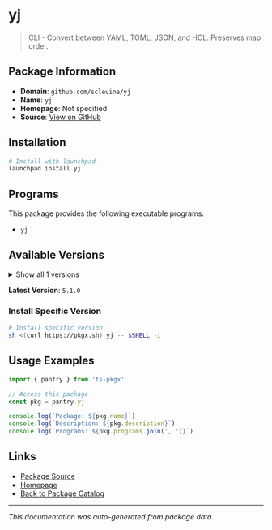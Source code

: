 # yj

> CLI - Convert between YAML, TOML, JSON, and HCL. Preserves map order.

## Package Information

- **Domain**: `github.com/sclevine/yj`
- **Name**: `yj`
- **Homepage**: Not specified
- **Source**: [View on GitHub](https://github.com/pkgxdev/pantry/tree/main/projects/github.com/sclevine/yj/package.yml)

## Installation

```bash
# Install with launchpad
launchpad install yj
```

## Programs

This package provides the following executable programs:

- `yj`

## Available Versions

<details>
<summary>Show all 1 versions</summary>

- `5.1.0`

</details>

**Latest Version**: `5.1.0`

### Install Specific Version

```bash
# Install specific version
sh <(curl https://pkgx.sh) yj -- $SHELL -i
```

## Usage Examples

```typescript
import { pantry } from 'ts-pkgx'

// Access this package
const pkg = pantry.yj

console.log(`Package: ${pkg.name}`)
console.log(`Description: ${pkg.description}`)
console.log(`Programs: ${pkg.programs.join(', ')}`)
```

## Links

- [Package Source](https://github.com/pkgxdev/pantry/tree/main/projects/github.com/sclevine/yj/package.yml)
- [Homepage](#)
- [Back to Package Catalog](../package-catalog.md)

---

*This documentation was auto-generated from package data.*
